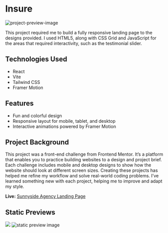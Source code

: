 <h1 id="title">Insure</h1>

<img src="https://res.cloudinary.com/dz209s6jk/image/upload/f_auto,q_auto,w_700/Challenges/sp3gewqjnhazsoovtqjm.jpg" alt="project-preview-image" id="lead-image">

<p id="meta-description">This project required me to build a fully responsive landing page to the designs provided. I used HTML5, along with CSS Grid and JavaScript for the areas that required interactivity, such as the testimonial slider.</p>

<h2>Technologies Used</h2>

<ul>
  <li>React</li>
  <li>Vite</li>
  <li>Tailwind CSS</li>
  <li>Framer Motion</li>
</ul>

<h2>Features</h2>

<ul>
  <li>Fun and colorful design</li>
  <li>Responsive layout for mobile, tablet, and desktop</li>
  <li>Interactive animations powered by Framer Motion</li>
</ul>

<h2>Project Background</h2>

<p id="description">This project was a front-end challenge from Frontend Mentor. It’s a platform that enables you to practice building websites to a design and project brief. Each challenge includes mobile and desktop designs to show how the website should look at different screen sizes. Creating these projects has helped me refine my workflow and solve real-world coding problems. I’ve learned something new with each project, helping me to improve and adapt my style.</p>

<p><strong>Live:</strong> <a href="https://sunnyside-agency-gilt.vercel.app" id="live-preview">Sunnyside Agency Landing Page</a></p>

<h2>Static Previews</h2>

<img class="static-preview-image" src="https://res.cloudinary.com/dz209s6jk/image/upload/f_auto,q_auto,w_700/Challenges/xb3ftvft1ugsnkjv9g7p.jpg" id="thumbnail">
<img class="static-preview-image" src="https://res.cloudinary.com/dz209s6jk/image/upload/f_auto,q_auto,w_700/Challenges/m8wzxjmn0jhqgvq42rhy.jpg" alt="static preview image">
